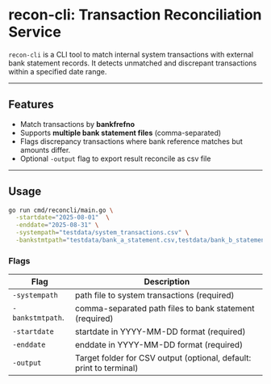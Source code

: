 # recon-cli: Transaction Reconciliation Service

`recon-cli` is a CLI tool to match internal system transactions with external bank statement records.
It detects unmatched and discrepant transactions within a specified date range.

---

## Features

- Match transactions by **bankfrefno**
- Supports **multiple bank statement files** (comma-separated)
- Flags discrepancy transactions where bank reference matches but amounts differ.
- Optional `-output` flag to export result reconcile as csv file

---

## Usage

```bash
go run cmd/reconcli/main.go \
  -startdate="2025-08-01"  \
  -enddate="2025-08-31" \
  -systempath="testdata/system_transactions.csv" \
  -bankstmtpath="testdata/bank_a_statement.csv,testdata/bank_b_statement.csv"
```

### Flags

| Flag                    | Description                                                              |
|-------------------------|--------------------------------------------------------------------------|
| `-systempath`           | path file to system transactions (required)                              |
| `-bankstmtpath`.        | comma-separated path files to bank statement (required)                  |
| `-startdate`            | startdate in YYYY-MM-DD format (required)                                |
| `-enddate`              | enddate in YYYY-MM-DD format (required)                                  |
| `-output`               | Target folder for CSV output (optional, default: print to terminal)      |
